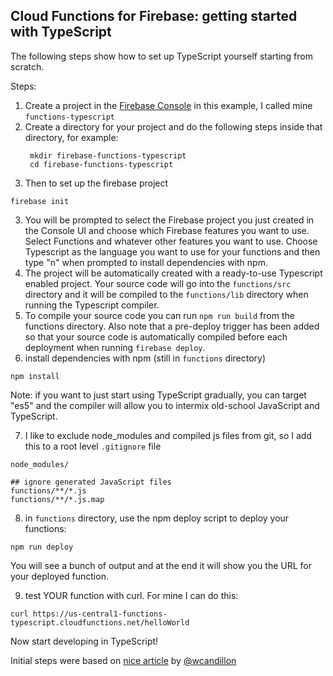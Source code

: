 ## Cloud Functions for Firebase: getting started with TypeScript

The following steps show how to set up TypeScript yourself starting
from scratch.

Steps:

1. Create a project in the [Firebase Console](https://console.firebase.google.com/)
in this example, I called mine `functions-typescript`
2. Create a directory for your project and do the following steps inside that
directory, for example:
   ```
    mkdir firebase-functions-typescript
    cd firebase-functions-typescript
   ```
2. Then to set up the firebase project
```
firebase init
```
3. You will be prompted to select the Firebase project you just created in the
Console UI and choose which Firebase features you want to use.  Select
Functions and whatever other features you want to use. Choose Typescript as the language you want to use for your functions and then type "n" when
prompted to install dependencies with npm.
4. The project will be automatically created with a ready-to-use Typescript enabled project. Your source code will go into the `functions/src` directory and it will be compiled to the `functions/lib` directory when running the Typescript compiler.
5. To compile your source code you can run `npm run build` from the functions directory. Also note that a pre-deploy trigger has been added so that your source code is automatically compiled before each deployment when running `firebase deploy`.
6. install dependencies with npm (still in `functions` directory)
```
npm install
```

Note: if you want to just start using TypeScript gradually, you can target
"es5" and the compiler will allow you to intermix old-school JavaScript
and TypeScript.


7. I like to exclude node_modules and compiled js files from git, so
I add this to a root level `.gitignore` file

```
node_modules/

## ignore generated JavaScript files
functions/**/*.js
functions/**/*.js.map
```

8. in `functions` directory, use the npm deploy script to deploy your functions:
```
npm run deploy
```
You will see a bunch of output and at the end it will show you the URL for your deployed function.

9. test YOUR function with curl. For mine I can do this:
```
curl https://us-central1-functions-typescript.cloudfunctions.net/helloWorld
```

Now start developing in TypeScript!

Initial steps were based on [nice article](https://medium.com/@wcandillon/writing-cloud-functions-with-typescript-61d86e282752) by [@wcandillon](https://twitter.com/wcandillon)
